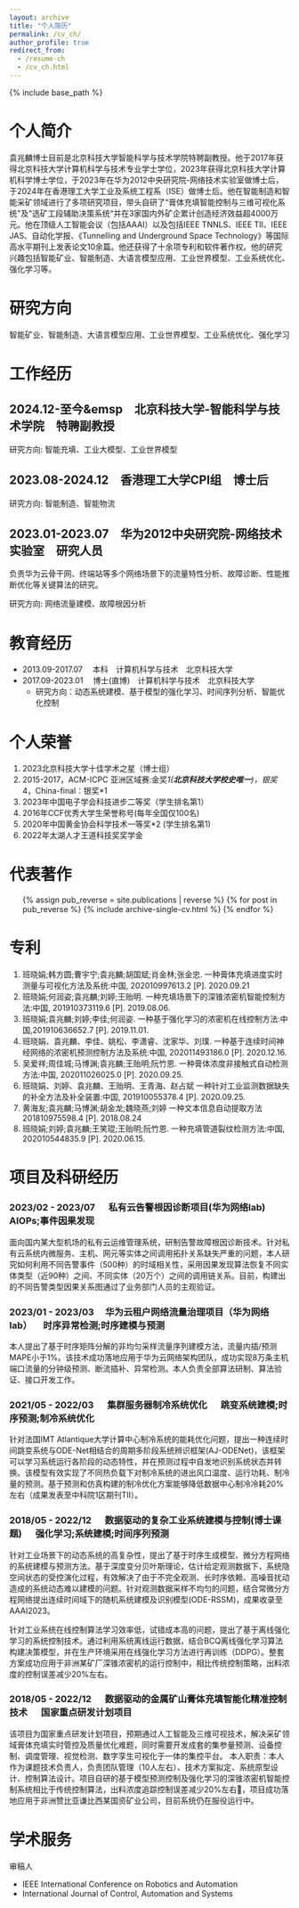 ```yaml
---
layout: archive
title: "个人简历"
permalink: /cv_ch/
author_profile: true
redirect_from:
  - /resume-ch
  - /cv_ch.html
---
```

{% include base_path %}

个人简介
=========

袁兆麟博士目前是北京科技大学智能科学与技术学院特聘副教授。他于2017年获得北京科技大学计算机科学与技术专业学士学位，2023年获得北京科技大学计算机科学博士学位，于2023年在华为2012中央研究院-网络技术实验室做博士后，于2024年在香港理工大学工业及系统工程系（ISE）做博士后。他在智能制造和智能采矿领域进行了多项研究项目，带头自研了“膏体充填智能控制与三维可视化系统"及"选矿工段辅助决策系统“并在3家国内外矿企累计创造经济效益超4000万元。他在顶级人工智能会议（包括AAAI）以及包括IEEE TNNLS、IEEE TII、IEEE JAS、自动化学报、《Tunnelling and Underground Space Technology》等国际高水平期刊上发表论文10余篇。他还获得了十余项专利和软件著作权。他的研究兴趣包括智能矿业、智能制造、大语言模型应用、工业世界模型、工业系统优化、强化学习等。

研究方向
===================

智能矿业、智能制造、大语言模型应用、工业世界模型、工业系统优化、强化学习

工作经历
===============

## 2024.12-至今&emsp&emsp;北京科技大学-智能科学与技术学院&emsp;特聘副教授

研究方向: 智能充填、工业大模型、工业世界模型 

## 2023.08-2024.12&emsp;香港理工大学CPI组&emsp;博士后

研究方向: 智能制造、智能物流 

## 2023.01-2023.07&emsp;华为2012中央研究院-网络技术实验室&emsp;研究人员
负责华为云骨干网、终端站等多个网络场景下的流量特性分析、故障诊断、性能推断优化等关键算法的研究。

研究方向: 网络流量建模、故障根因分析

教育经历
=========

* 2013.09-2017.07&emsp; 本科&emsp;计算机科学与技术&emsp;北京科技大学
* 2017.09-2023.01&emsp; 博士(直博)&emsp;计算机科学与技术&emsp;北京科技大学
  * 研究方向：动态系统建模、基于模型的强化学习、时间序列分析、智能优化控制

个人荣誉
===================

1. 2023北京科技大学十佳学术之星（博士组）
2. 2015-2017，ACM-ICPC 亚洲区域赛:金奖*1(**北京科技大学校史唯一**)，银奖*4，China-final：银奖*1 
3. 2023年中国电子学会科技进步二等奖（学生排名第1）
4. 2016年CCF优秀大学生荣誉称号(每年全国仅100名)
5. 2020年中国黄金协会科学技术一等奖*2 (学生排名第1)
6. 2022年太湖人才王道科技奖奖学金

代表著作
============

<ul>
{% assign pub_reverse = site.publications | reverse %}
{% for post in pub_reverse %}
  {% include archive-single-cv.html %}
{% endfor %}</ul>

专利
============
1. 班晓娟;韩方圆;曹宇宁;袁兆麟;胡国斌;肖金林;张金忠. 一种膏体充填进度实时测量与可视化方法及系统:中国, 202010997613.2 [P]. 2020.09.21 
2. 班晓娟;何润姿;袁兆麟;刘婷;王贻明. 一种充填场景下的深锥浓密机智能控制方法:中国, 201910373119.6 [P]. 2019.08.06. 
3. 班晓娟;袁兆麟;刘婷;李佳;何润姿. 一种基于强化学习的浓密机在线控制方法:中国,201910636652.7 [P]. 2019.11.01. 
4. 班晓娟、袁兆麟、李佳、姚松、李潇睿、沈家华、刘璞. 一种基于连续时间神经网络的浓密机预测控制方法及系统:中国, 202011493186.0 [P]. 2020.12.16. 
5. 吴爱祥;周佳城;马博渊;袁兆麟;王贻明;阮竹恩. 一种膏体浓度非接触式自动检测方法:中国, 202011026025.0 [P]. 2020.09.25. 
6. 班晓娟、刘婷、袁兆麟、王贻明、王青海、赵占斌 一种针对工业监测数据缺失的补全方法及补全装置:中国, 201910055378.4 [P]. 2020.09.25. 
7. 黄海友;袁兆麟;马博渊;胡金龙;魏晓燕;刘婷 一种文本信息自动提取方法201810975598.4 [P]. 2018.08.24 
8. 班晓娟;刘婷;袁兆麟;王笑琨;王贻明;阮竹恩. 一种充填管道裂纹检测方法:中国, 202010544835.9 [P]. 2020.06.15.


项目及科研经历
===================

### 2023/02 - 2023/07 &emsp; 私有云告警根因诊断项目(华为网络lab) &emsp; AIOPs;事件因果发现
面向国内某大型机场的私有云运维管理系统，研制告警故障根因诊断技术。针对私有云系统内微服务、主机、网元等实体之间调用拓扑关系缺失严重的问题，本人研究如何利用不同告警事件（500种）的时域相关性，采用因果发现算法恢复不同实体类型（近90种）之间、不同实体（20万个）之间的调用链关系。目前，构建出的不同告警类型因果关系图通过了业务部门人员的主观验证。

### 2023/01 - 2023/03 &emsp;华为云租户网络流量治理项目（华为网络lab）&emsp; 时序异常检测;时序建模与预测
本人提出了基于时序矩阵分解的非均匀采样流量序列建模方法，流量内插/预测MAPE小于1%。该技术成功落地应用于华为云网络架构团队，成功实现8万条主机端口流量的分钟级预测、断流插补、异常检测。本人负责全部算法研制、算法验证、接口开发工作。

### 2021/05 - 2022/03 &emsp; 集群服务器制冷系统优化  &emsp; 跳变系统建模;时序预测;制冷系统优化
针对法国IMT Atlantique大学计算中心制冷系统的能耗优化问题，提出一种连续时间跳变系统与ODE-Net相结合的周期多阶段系统辨识框架(AJ-ODENet)，该框架可以学习系统运行各阶段的动态特性，并在预测过程中自发地识别系统状态并转换。该模型有效实现了不同热负载下对制冷系统的进出风口温度、运行功耗、制冷量的预测。基于预测和仿真构建的制冷优化方案能够降低数据中心制冷冷耗20%左右（成果发表至中科院1区期刊TII）。

### 2018/05 - 2022/12 &emsp; 数据驱动的复杂工业系统建模与控制(博士课题) &emsp; 强化学习;系统建模;时间序列预测
针对工业场景下的动态系统的高复杂性，提出了基于时序生成模型、微分方程网络的系统建模与预测方法。基于深度变分贝叶斯理论，估计给定观测数据下，系统隐空间状态的受控演化过程，有效解决了由于不完全观测、长时序依赖、高噪音扰动造成的系统动态难以建模的问题。针对观测数据采样不均匀的问题，结合常微分方程网络提出连续时间域下的随机系统建模及识别模型(ODE-RSSM)，成果收录至AAAI2023。

针对工业系统在线控制算法学习效率低，试错成本高的问题，提出了基于离线强化学习的系统控制技术。通过利用系统离线运行数据，结合BCQ离线强化学习算法构建决策模型，并在生产环境采用在线强化学习方法进行再训练（DDPG）。整套方案成功应用于非洲某矿厂深锥浓密机的运行控制中，相比传统控制策略，出料浓度的控制误差减少20%左右。

### 2018/05 - 2022/12 &emsp; 数据驱动的金属矿山膏体充填智能化精准控制技术 &emsp; 国家重点研发计划项目
该项目为国家重点研发计划项目，预期通过人工智能及三维可视技术，解决采矿领域膏体充填实时管控及质量优化难题，同时需要开发成套的集参量预测、设备控制、调度管理、视觉检测、数字孪生可视化于一体的集控平台。
本人职责：本人作为课题技术负责人，负责团队管理（10人左右）、技术方案拟定、系统原型设计、控制算法设计。项目自研的基于模型预测控制及强化学习的深锥浓密机智能控制系统相比于传统控制算法，出料浓度追踪控制误差减少20%左右，项目成功落地应用于非洲赞比亚谦比西某国资矿业公司，目前系统仍在服役运行中。

学术服务
===================
审稿人
* IEEE International Conference on Robotics and Automation
* International Journal of Control, Automation and Systems
